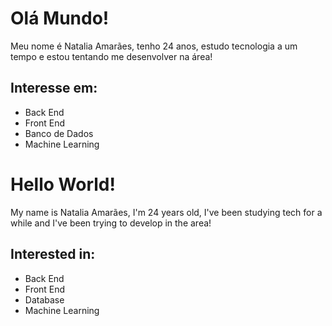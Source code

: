 # Olá Mundo!
Meu nome é Natalia Amarães, tenho 24 anos, estudo tecnologia a um tempo e estou tentando me desenvolver na área!

## Interesse em:
* Back End
* Front End
* Banco de Dados
* Machine Learning


# Hello World!
My name is Natalia Amarães, I'm 24 years old, I've been studying tech for a while and I've been trying to develop in the area!


## Interested in:
* Back End
* Front End
* Database
* Machine Learning